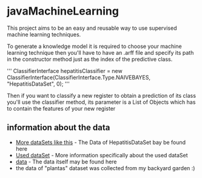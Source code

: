 # javaMachineLearning

This project aims to be an easy and reusable way to use supervised machine learning techniques.

To generate a knowledge model it is required to choose your machine learning technique then you'll have to have an .arff file and specify its path in the constructor method just as the index of the predictive class.

'''
ClassifierInterface hepatitisClassifier = new ClassifierInterface(ClassifierInterface.Type.NAIVEBAYES, "HepatitisDataSet", 0);
'''

Then if you want to classify a new register to obtain a prediction of its class you'll use the classifier method, its parameter is a List of Objects which has to contain the features of your new register

## information about the data

* [More dataSets like this](http://archive.ics.uci.edu/ml/datasets.html) - The Data of HepatitisDataSet bay be found here
* [Used dataSet](http://archive.ics.uci.edu/ml/datasets/Hepatitis) - More information specifically about the used dataSet
* [data](http://archive.ics.uci.edu/ml/machine-learning-databases/hepatitis/hepatitis.data) - The data itself may be found here
* the data of "plantas" dataset was collected from my backyard garden :)
